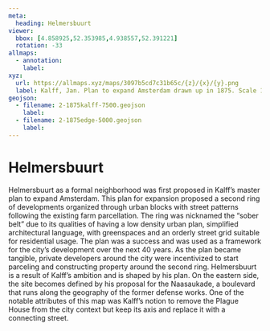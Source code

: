 ```yaml
---
meta:
  heading: Helmersbuurt
viewer:
  bbox: [4.858925,52.353985,4.938557,52.391221]
  rotation: -33
allmaps:
  - annotation:
    label: 
xyz:
  url: https://allmaps.xyz/maps/3097b5cd7c31b65c/{z}/{x}/{y}.png
  label: Kalff, Jan. Plan to expand Amsterdam drawn up in 1875. Scale 1:7500. Stadsarchief Amsterdam. Originally published by JC Loman Jr. Two types of maps were made of the expansion plan that the Director of Public Works J. Kalff designed in 1875 a large overview map (SAA 10035/462) and the smaller version described here. 1875-76. Accessed Oct 2023.
geojson: 
  - filename: 2-1875kalff-7500.geojson
    label: 
  - filename: 2-1875edge-5000.geojson
    label: 
---
```

# Helmersbuurt
Helmersbuurt as a formal neighborhood was first proposed in Kalff’s master plan to expand Amsterdam. This plan for expansion proposed a second ring of developments organized through urban blocks with street patterns following the existing farm parcellation. The ring was nicknamed the “sober belt” due to its qualities of having a low density urban plan, simplified architectural language, with greenspaces and an orderly street grid suitable for residential usage. The plan was a success and was used as a framework for the city’s development over the next 40 years. As the plan became tangible, private developers around the city were incentivized to start parceling and constructing property around the second ring. Helmersbuurt is a result of Kalff’s ambition and is shaped by his plan. On the eastern side, the site becomes defined by his proposal for the Naasaukade, a boulevard that runs along the geography of the former defense works. One of the notable attributes of this map was Kalff’s notion to remove the Plague House from the city context but keep its axis and replace it with a connecting street.